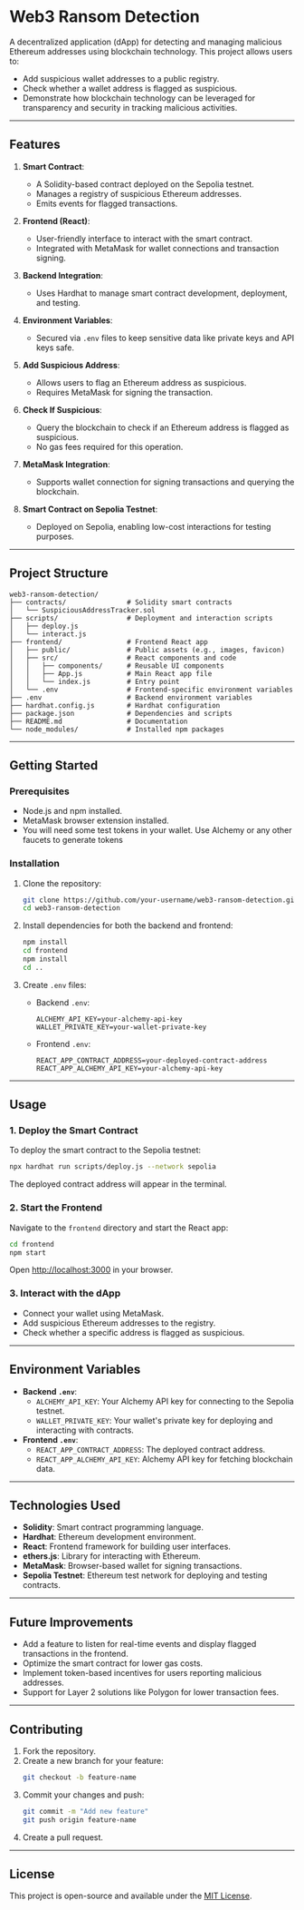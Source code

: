 
# Web3 Ransom Detection

A decentralized application (dApp) for detecting and managing malicious Ethereum addresses using blockchain technology. This project allows users to:
- Add suspicious wallet addresses to a public registry.
- Check whether a wallet address is flagged as suspicious.
- Demonstrate how blockchain technology can be leveraged for transparency and security in tracking malicious activities.

---

## Features
1. **Smart Contract**: 
   - A Solidity-based contract deployed on the Sepolia testnet.
   - Manages a registry of suspicious Ethereum addresses.
   - Emits events for flagged transactions.

2. **Frontend (React)**:
   - User-friendly interface to interact with the smart contract.
   - Integrated with MetaMask for wallet connections and transaction signing.

3. **Backend Integration**:
   - Uses Hardhat to manage smart contract development, deployment, and testing.

4. **Environment Variables**:
   - Secured via `.env` files to keep sensitive data like private keys and API keys safe.

5. **Add Suspicious Address**:
   - Allows users to flag an Ethereum address as suspicious.
   - Requires MetaMask for signing the transaction.

6. **Check If Suspicious**:
   - Query the blockchain to check if an Ethereum address is flagged as suspicious.
   - No gas fees required for this operation.

7. **MetaMask Integration**:
   - Supports wallet connection for signing transactions and querying the blockchain.

8. **Smart Contract on Sepolia Testnet**:
   - Deployed on Sepolia, enabling low-cost interactions for testing purposes.

---

## Project Structure
```
web3-ransom-detection/
├── contracts/               # Solidity smart contracts
│   └── SuspiciousAddressTracker.sol
├── scripts/                 # Deployment and interaction scripts
│   ├── deploy.js
│   └── interact.js
├── frontend/                # Frontend React app
│   ├── public/              # Public assets (e.g., images, favicon)
│   ├── src/                 # React components and code
│   │   ├── components/      # Reusable UI components
│   │   ├── App.js           # Main React app file
│   │   └── index.js         # Entry point
│   └── .env                 # Frontend-specific environment variables
├── .env                     # Backend environment variables
├── hardhat.config.js        # Hardhat configuration
├── package.json             # Dependencies and scripts
├── README.md                # Documentation
└── node_modules/            # Installed npm packages
```

---

## Getting Started

### Prerequisites
- Node.js and npm installed.
- MetaMask browser extension installed.
- You will need some test tokens in your wallet. Use Alchemy or any other faucets to generate tokens

### Installation
1. Clone the repository:
   ```bash
   git clone https://github.com/your-username/web3-ransom-detection.git
   cd web3-ransom-detection
   ```

2. Install dependencies for both the backend and frontend:
   ```bash
   npm install
   cd frontend
   npm install
   cd ..
   ```

3. Create `.env` files:
   - Backend `.env`:
     ```plaintext
     ALCHEMY_API_KEY=your-alchemy-api-key
     WALLET_PRIVATE_KEY=your-wallet-private-key
     ```
   - Frontend `.env`:
     ```plaintext
     REACT_APP_CONTRACT_ADDRESS=your-deployed-contract-address
     REACT_APP_ALCHEMY_API_KEY=your-alchemy-api-key
     ```

---

## Usage

### 1. Deploy the Smart Contract
To deploy the smart contract to the Sepolia testnet:
```bash
npx hardhat run scripts/deploy.js --network sepolia
```
The deployed contract address will appear in the terminal.

### 2. Start the Frontend
Navigate to the `frontend` directory and start the React app:
```bash
cd frontend
npm start
```
Open [http://localhost:3000](http://localhost:3000) in your browser.

### 3. Interact with the dApp
- Connect your wallet using MetaMask.
- Add suspicious Ethereum addresses to the registry.
- Check whether a specific address is flagged as suspicious.

---

## Environment Variables
- **Backend `.env`**:
  - `ALCHEMY_API_KEY`: Your Alchemy API key for connecting to the Sepolia testnet.
  - `WALLET_PRIVATE_KEY`: Your wallet's private key for deploying and interacting with contracts.
- **Frontend `.env`**:
  - `REACT_APP_CONTRACT_ADDRESS`: The deployed contract address.
  - `REACT_APP_ALCHEMY_API_KEY`: Alchemy API key for fetching blockchain data.

---

## Technologies Used
- **Solidity**: Smart contract programming language.
- **Hardhat**: Ethereum development environment.
- **React**: Frontend framework for building user interfaces.
- **ethers.js**: Library for interacting with Ethereum.
- **MetaMask**: Browser-based wallet for signing transactions.
- **Sepolia Testnet**: Ethereum test network for deploying and testing contracts.

---

## Future Improvements
- Add a feature to listen for real-time events and display flagged transactions in the frontend.
- Optimize the smart contract for lower gas costs.
- Implement token-based incentives for users reporting malicious addresses.
- Support for Layer 2 solutions like Polygon for lower transaction fees.

---

## Contributing
1. Fork the repository.
2. Create a new branch for your feature:
   ```bash
   git checkout -b feature-name
   ```
3. Commit your changes and push:
   ```bash
   git commit -m "Add new feature"
   git push origin feature-name
   ```
4. Create a pull request.

---

## License
This project is open-source and available under the [MIT License](LICENSE).
